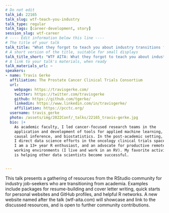```yaml
---
# Do not edit
talk_id: 22165
talk_slug: wtf-teach-you-industry
talk_type: regular
talk_tags: [career-development, story]
session_slug: wtf-career
# ---- Edit information below this line ----
# The title of your talk
talk_title: "What they forgot to teach you about industry transitions from academia (WTF AITA)"
# A short version of the title, suitable for small displays
talk_title_short: "WTF AITA: What they forgot to teach you about industry transitions from academia"
# A link to your talk's materials, when ready
talk_materials_url: ~
speakers:
- name: Travis Gerke
  affiliation: The Prostate Cancer Clinical Trials Consortium
  url:
    webpage: https://travisgerke.com/
    twitter: https://twitter.com/travisgerke
    github: https://github.com/tgerke/
    linkedin: https://www.linkedin.com/in/travisgerke/
    affiliation: https://pcctc.org/
  username: travis_gerke
  photo: /assets/img/2022Conf/_talks/22165_travis-gerke.jpg
  bio: |+
    As academic faculty, I led cancer-focused research teams in the
    application and development of tools for applied machine learning,
    causal inference, and biostatistics. In the post-academic setting,
    I direct data science efforts in the oncology clinical trials space.
    I am a 13+ year R enthusiast, and an advocate for productive remote
    working environments (I live and work in an RV). My favorite activity
    is helping other data scientists become successful.


---
```


<!-- ABSTRACT ----
Please write abstract below. You may use simple markdown (links, code style, bold, italics)
-->

This talk presents a gathering of resources from the RStudio community for
industry job-seekers who are transitioning from academia. Examples include
packages for resume-building and cover letter writing, quick starts for personal
websites and GitHub profiles, and helpful R networks. A new website named after
the talk (wtf-aita.com) will showcase and link to the discussed resources, and
is open to further community contributions.
